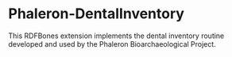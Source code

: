 # Phaleron-DentalInventory
This RDFBones extension implements the dental inventory routine developed and used by the Phaleron Bioarchaeological Project. 
